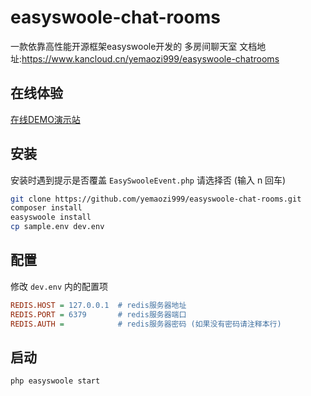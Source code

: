 # easyswoole-chat-rooms
一款依靠高性能开源框架easyswoole开发的 多房间聊天室
文档地址:https://www.kancloud.cn/yemaozi999/easyswoole-chatrooms

## 在线体验

[在线DEMO演示站](http://yemaozi.substr.cn/)

## 安装

安装时遇到提示是否覆盖 `EasySwooleEvent.php` 请选择否 (输入 n 回车)

```bash
git clone https://github.com/yemaozi999/easyswoole-chat-rooms.git
composer install
easyswoole install
cp sample.env dev.env
```

## 配置

修改 `dev.env` 内的配置项

```ini
REDIS.HOST = 127.0.0.1  # redis服务器地址
REDIS.PORT = 6379       # redis服务器端口
REDIS.AUTH =            # redis服务器密码 (如果没有密码请注释本行)
```

## 启动

```bash
php easyswoole start
```
